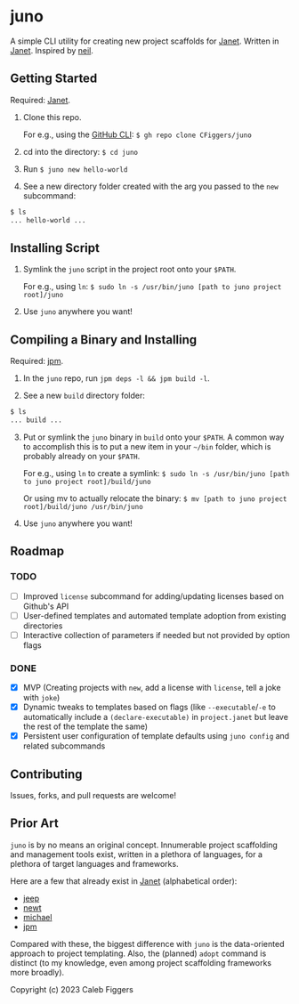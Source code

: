 # juno

A simple CLI utility for creating new project scaffolds for [Janet](https://github.com/janet-lang/janet). Written in [Janet](https://github.com/janet-lang/janet). Inspired by [neil](https://github.com/babashka/neil).

## Getting Started

Required: [Janet](https://github.com/janet-lang/janet).

1. Clone this repo.

      For e.g., using the [GitHub CLI](https://github.com/cli/cli): `$ gh repo clone CFiggers/juno`

2. cd into the directory: `$ cd juno`

3. Run `$ juno new hello-world`

4. See a new directory folder created with the arg you passed to the `new` subcommand:

```bash
$ ls
... hello-world ...
```

## Installing Script

1. Symlink the `juno` script in the project root onto your `$PATH`.

      For e.g., using `ln`: `$ sudo ln -s /usr/bin/juno [path to juno project root]/juno`
      
2. Use `juno` anywhere you want!

## Compiling a Binary and Installing

Required: [jpm](https://github.com/janet-lang/jpm).

1. In the `juno` repo, run `jpm deps -l && jpm build -l`.

2. See a new `build` directory folder:

```bash
$ ls
... build ...
```

3. Put or symlink the `juno` binary in `build` onto your `$PATH`. A common way to accomplish this is to put a new item in your `~/bin` folder, which is probably already on your `$PATH`.

      For e.g., using `ln` to create a symlink: `$ sudo ln -s /usr/bin/juno [path to juno project root]/build/juno`

      Or using mv to actually relocate the binary: `$ mv [path to juno project root]/build/juno /usr/bin/juno`
  
4. Use `juno` anywhere you want!

## Roadmap

### TODO
- [ ] Improved `license` subcommand for adding/updating licenses based on Github's API
- [ ] User-defined templates and automated template adoption from existing directories
- [ ] Interactive collection of parameters if needed but not provided by option flags

### DONE
- [x] MVP (Creating projects with `new`, add a license with `license`, tell a joke with `joke`)
- [x] Dynamic tweaks to templates based on flags (like `--executable`/`-e` to automatically include a `(declare-executable)` in `project.janet` but leave the rest of the template the same)
- [x] Persistent user configuration of template defaults using `juno config` and related subcommands

## Contributing

Issues, forks, and pull requests are welcome!

## Prior Art

`juno` is by no means an original concept. Innumerable project scaffolding and management tools exist, written in a plethora of languages, for a plethora of target languages and frameworks.

Here are a few that already exist in [Janet](https://github.com/janet-lang/janet) (alphabetical order):

- [jeep](https://github.com/pyrmont/jeep)
- [newt](https://github.com/yumaikas/newt)
- [michael](https://git.sr.ht/~pepe/michael)
- [jpm](https://github.com/janet-lang/jpm)

Compared with these, the biggest difference with `juno` is the data-oriented approach to project templating. Also, the (planned) `adopt` command is distinct (to my knowledge, even among project scaffolding frameworks more broadly).

Copyright (c) 2023 Caleb Figgers
